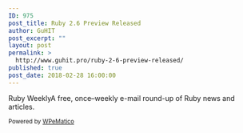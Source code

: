 ```yaml
---
ID: 975
post_title: Ruby 2.6 Preview Released
author: GuHIT
post_excerpt: ""
layout: post
permalink: >
  http://www.guhit.pro/ruby-2-6-preview-released/
published: true
post_date: 2018-02-28 16:00:00
---
```

Ruby WeeklyA free, once&ndash;weekly e-mail round-up of Ruby news and articles.<p class="wpematico_credit"><small>Powered by <a href="http://www.wpematico.com" target="_blank">WPeMatico</a></small></p>